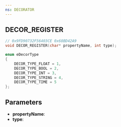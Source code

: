 ```yaml
---
ns: DECORATOR
---
```

## DECOR_REGISTER

```c
// 0x9FD90732F56403CE 0x68BD42A9
void DECOR_REGISTER(char* propertyName, int type);
```

```c
enum eDecorType
{
    DECOR_TYPE_FLOAT = 1,
    DECOR_TYPE_BOOL = 2,
    DECOR_TYPE_INT = 3,
    DECOR_TYPE_STRING = 4,
    DECOR_TYPE_TIME = 5
};
```

## Parameters
* **propertyName**: 
* **type**: 

